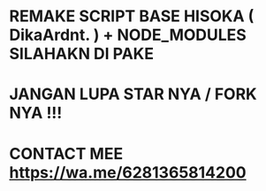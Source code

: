 # REMAKE SCRIPT BASE HISOKA ( DikaArdnt. ) + NODE_MODULES SILAHAKN DI PAKE
# JANGAN LUPA STAR NYA / FORK NYA !!!
# CONTACT MEE https://wa.me/6281365814200
